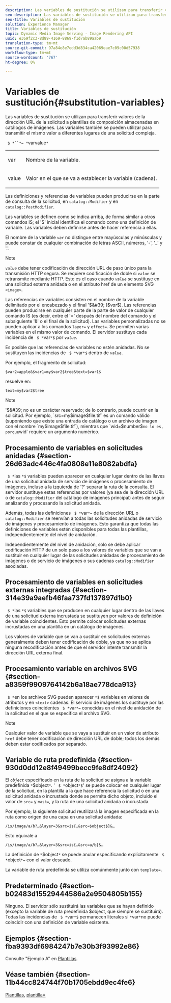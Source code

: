 ```yaml
---
description: Las variables de sustitución se utilizan para transferir valores de la dirección URL de la solicitud a plantillas de composición almacenadas en catálogos de imágenes. Las variables también se pueden utilizar para transmitir el mismo valor a diferentes lugares de una solicitud compleja.
seo-description: Las variables de sustitución se utilizan para transferir valores de la dirección URL de la solicitud a plantillas de composición almacenadas en catálogos de imágenes. Las variables también se pueden utilizar para transmitir el mismo valor a diferentes lugares de una solicitud compleja.
seo-title: Variables de sustitución
solution: Experience Manager
title: Variables de sustitución
topic: Dynamic Media Image Serving - Image Rendering API
uuid: e369f2c3-8d89-4169-8869-f1d7ab89aab9
translation-type: tm+mt
source-git-commit: 97a84e8e7edd3d834ca42069eae7c09c00d57938
workflow-type: tm+mt
source-wordcount: '767'
ht-degree: 0%

---
```



# Variables de sustitución{#substitution-variables}

Las variables de sustitución se utilizan para transferir valores de la dirección URL de la solicitud a plantillas de composición almacenadas en catálogos de imágenes. Las variables también se pueden utilizar para transmitir el mismo valor a diferentes lugares de una solicitud compleja.

` $ *``*= *`varvalue`*`

<table id="simpletable_EFEC66C23CE949EFACDC415A954DF323"> 
 <tr class="strow"> 
  <td class="stentry"> <p> <span class="codeph"> <span class="varname"> var  </span> </span> </p> </td> 
  <td class="stentry"> <p>Nombre de la variable. </p> </td> 
 </tr> 
 <tr class="strow"> 
  <td class="stentry"> <p> <span class="codeph"> <span class="varname"> value  </span> </span> </p> </td> 
  <td class="stentry"> <p>Valor en el que se va a establecer la variable (cadena). </p> </td> 
 </tr> 
</table>

Las definiciones y referencias de variables pueden producirse en la parte de consulta de la solicitud, en `catalog::Modifier` y en `catalog::PostModifier`.

Las variables se definen como se indica arriba, de forma similar a otros comandos IS; el &#39;$&#39; inicial identifica el comando como una definición de variable. Las variables deben definirse antes de hacer referencia a ellas.

El nombre de la variable *`var`* no distingue entre mayúsculas y minúsculas y puede constar de cualquier combinación de letras ASCII, números, &#39;-&#39;, &#39;_&#39; y &#39;.&#39;.

>[!NOTE]
>
>*`value`* debe tener codificación de dirección URL de paso único para la transmisión HTTP segura. Se requiere codificación de doble si *`value`* se retransmite mediante HTTP. Este es el caso cuando *`value`* se sustituye en una solicitud externa anidada o en el atributo href de un elemento SVG `<image>`.

Las referencias de variables consisten en el nombre de la variable delimitado por el encabezado y el final &#39;$&#39; ($*var*$). Las referencias pueden producirse en cualquier parte de la parte de valor de cualquier comando IS (es decir, entre el &#39;=&#39; después del nombre del comando y el subsiguiente &#39;&amp;&#39; o el final de la solicitud). Las variables personalizadas no se pueden aplicar a los comandos `layer=` y `effect=`. Se permiten varias variables en el mismo valor de comando. El servidor sustituye cada incidencia de ` $ *`var`*$` por *`value`*.

Es posible que las referencias de variables no estén anidadas. No se sustituyen las incidencias de ` $ *`var`*$` dentro de *`value`*.

Por ejemplo, el fragmento de solicitud:

`$var2=apple&$var1=my$var2$tree&text=$var1$`

resuelve en:

`text=my$var2$tree`

>[!NOTE]
>
>&#39;$&#39; no es un carácter reservado; de lo contrario, puede ocurrir en la solicitud. Por ejemplo, `src=my$image$file.tif` es un comando válido (suponiendo que existe una entrada de catálogo o un archivo de imagen con el nombre `my$image$file.tif`), mientras que `wid=$number$` no lo es, porque `wid` requiere un argumento numérico.

## Procesamiento de variables en solicitudes anidadas {#section-26d63adc446c4fa0808e11e8082abdfa}

` $ *`las `*$` variables pueden aparecer en cualquier lugar dentro de las llaves de una solicitud anidada de servicio de imágenes o procesamiento de imágenes, incluso a la izquierda de &#39;?&#39; separar la ruta de la consulta. El servidor sustituye estas referencias por valores (ya sea de la dirección URL o de `catalog::Modifier` del catálogo de imágenes principal) antes de seguir analizando y procesando la solicitud anidada.

Además, todas las definiciones ` $ *`var`*=` de la dirección URL o `catalog::Modifier` se reenvían a todas las solicitudes anidadas de servicio de imágenes y procesamiento de imágenes. Esto garantiza que todas las definiciones de variables estén disponibles para todas las plantillas, independientemente del nivel de anidación.

Independientemente del nivel de anidación, solo se debe aplicar codificación HTTP de un solo paso a los valores de variables que se van a sustituir en cualquier lugar de las solicitudes anidadas de procesamiento de imágenes o de servicio de imágenes o sus cadenas `catalog::Modifier` asociadas.

## Procesamiento de variables en solicitudes externas integradas {#section-314e39a9aefb46faa737fd137897d1b0}

` $ *`las `*$` variables que se producen en cualquier lugar dentro de las llaves de una solicitud externa incrustada se sustituyen por valores de definición de variable coincidentes. Esto permite colocar solicitudes externas incrustadas en una plantilla en un catálogo de imágenes.

Los valores de variable que se van a sustituir en solicitudes externas generalmente deben tener codificación de doble, ya que no se aplica ninguna recodificación antes de que el servidor intente transmitir la dirección URL externa final.

## Procesamiento variable en archivos SVG {#section-a8359f9909764142b6a18ae778dca913}

` $ *`en los archivos SVG pueden aparecer `*$` variables en valores de atributos y en  `<text>` cadenas. El servicio de imágenes los sustituye por las definiciones coincidentes ` $ *`var`*=` conocidas en el nivel de anidación de la solicitud en el que se especifica el archivo SVG.

>[!NOTE]
>
>Cualquier valor de variable que se vaya a sustituir en un valor de atributo `href` debe tener codificación de dirección URL de doble; todos los demás deben estar codificados por separado.

## Variable de ruta predefinida {#section-930d0dd12e8f49499becc9fe8df24092}

El *`object`* especificado en la ruta de la solicitud se asigna a la variable predefinida `*`$object`*`. &#39; ` $ *`object`*$`&#39; se puede colocar en cualquier lugar de la solicitud, en la plantilla a la que hace referencia la solicitud o en una solicitud anidada o incrustada donde se permita dicho objeto, incluido el valor de `src=` y `mask=`, y la ruta de una solicitud anidada o incrustada.

Por ejemplo, la siguiente solicitud reutilizará la imagen especificada en la ruta como origen de una capa en una solicitud anidada:

`/is/image/a/b?…&layer=3&src=is{…&src=$object$}&…`

Esto equivale a

`/is/image/a/b?…&layer=3&src=is{…&src=a/b}&…`

La definición de `*`$object`*` se puede anular especificando explícitamente ` $ *`object`*=` con el valor deseado.

La variable de ruta predefinida se utiliza comúnmente junto con `template=`.

## Predeterminado {#section-b02483d15529444586a2e9504805b155}

Ninguno. El servidor sólo sustituirá las variables que se hayan definido (excepto la variable de ruta predefinida $object, que siempre se sustituirá). Todas las incidencias de ` $ *`var`*$` permanecen literales si `*`var`*`no puede coincidir con una definición de variable existente.

## Ejemplos {#section-fba9393df6984247b7e30b3f93992e86}

Consulte &quot;Ejemplo A&quot; en [Plantillas](../../../../../is-api/http-ref/image-serving-api-ref/c-http-protocol-reference/c-templates/c-templates.md#concept-3cd2d2adae0e41b2979b9640244d4d3e).

## Véase también {#section-11b44cc824744f70b1705ebdd9ec4fe6}

[Plantillas](../../../../../is-api/http-ref/image-serving-api-ref/c-http-protocol-reference/c-templates/c-templates.md#concept-3cd2d2adae0e41b2979b9640244d4d3e),  [plantilla=](../../../../../is-api/http-ref/image-serving-api-ref/c-http-protocol-reference/c-command-reference/r-template.md#reference-3beccaa462a64bf0ba867e5c8fd0bd14)
